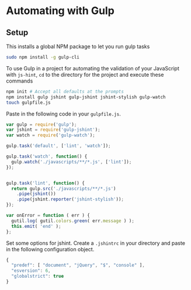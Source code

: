 # Automating with Gulp

## Setup

This installs a global NPM package to let you run gulp tasks

```bash
sudo npm install -g gulp-cli
```

To use Gulp in a project for automating the validation of your JavaScript with `js-hint`, `cd` to the directory for the project and execute these commands

```bash
npm init # Accept all defaults at the prompts
npm install gulp jshint gulp-jshint jshint-stylish gulp-watch
touch gulpfile.js
```

Paste in the following code in your `gulpfile.js`.

```js
var gulp = require('gulp');
var jshint = require('gulp-jshint');
var watch = require('gulp-watch');

gulp.task('default', ['lint', 'watch']);

gulp.task('watch', function() {
  gulp.watch('./javascripts/**/*.js', ['lint']);
});


gulp.task('lint', function() {
  return gulp.src('./javascripts/**/*.js')
    .pipe(jshint())
    .pipe(jshint.reporter('jshint-stylish'));
});

var onError = function ( err ) {
  gutil.log( gutil.colors.green( err.message ) );
  this.emit( 'end' );
};
```

Set some options for jshint. Create a `.jshintrc` in your directory and paste in the following configuration object.

```js
{
  "predef": [ "document", "jQuery", "$", "console" ],
  "esversion": 6,
  "globalstrict": true
}
```